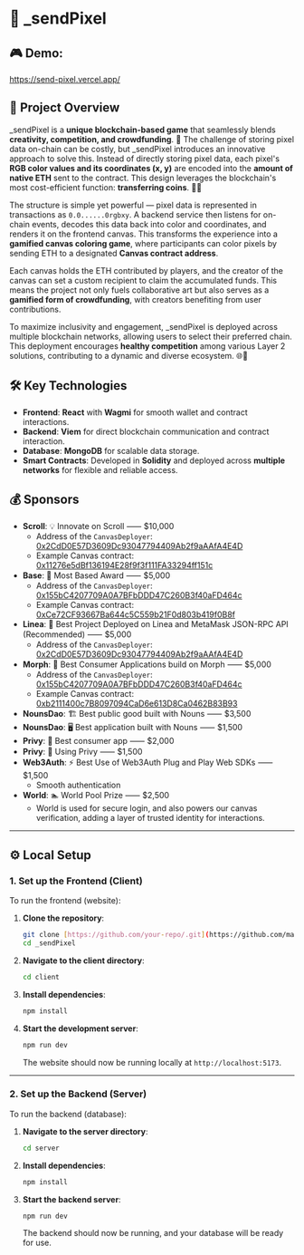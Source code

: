 # 🎉 _sendPixel

## 🎮 Demo: 

https://send-pixel.vercel.app/


## 📝 Project Overview

_sendPixel is a **unique blockchain-based game** that seamlessly blends **creativity, competition, and crowdfunding**. 🌟 The challenge of storing pixel data on-chain can be costly, but _sendPixel introduces an innovative approach to solve this. Instead of directly storing pixel data, each pixel's **RGB color values and its coordinates (x, y)** are encoded into the **amount of native ETH** sent to the contract. This design leverages the blockchain's most cost-efficient function: **transferring coins**. 🎨💡

The structure is simple yet powerful — pixel data is represented in transactions as `0.0......0rgbxy`. A backend service then listens for on-chain events, decodes this data back into color and coordinates, and renders it on the frontend canvas. This transforms the experience into a **gamified canvas coloring game**, where participants can color pixels by sending ETH to a designated **Canvas contract address**.

Each canvas holds the ETH contributed by players, and the creator of the canvas can set a custom recipient to claim the accumulated funds. This means the project not only fuels collaborative art but also serves as a **gamified form of crowdfunding**, with creators benefiting from user contributions.

To maximize inclusivity and engagement, _sendPixel is deployed across multiple blockchain networks, allowing users to select their preferred chain. This deployment encourages **healthy competition** among various Layer 2 solutions, contributing to a dynamic and diverse ecosystem. 🌐🚀

## 🛠️ Key Technologies

- **Frontend**: **React** with **Wagmi** for smooth wallet and contract interactions.
- **Backend**: **Viem** for direct blockchain communication and contract interaction.
- **Database**: **MongoDB** for scalable data storage.
- **Smart Contracts**: Developed in **Solidity** and deployed across **multiple networks** for flexible and reliable access.

## 💰 Sponsors

- **Scroll**: 💡 Innovate on Scroll ⸺ $10,000
  - Address of the `CanvasDeployer`: [0x2CdD0E57D3609Dc93047794409Ab2f9aAAfA4E4D](https://sepolia.scrollscan.com/address/0x2CdD0E57D3609Dc93047794409Ab2f9aAAfA4E4D)
  - Example Canvas contract: [0x11276e5dBf136194E28f9f3f111FA33294ff151c](https://sepolia.scrollscan.com/address/0x11276e5dBf136194E28f9f3f111FA33294ff151c)
- **Base**: 🔵 Most Based Award ⸺ $5,000
  - Address of the `CanvasDeployer`: [0x155bC4207709A0A7BFbDDD47C260B3f40aFD464c](https://base-sepolia.blockscout.com/address/0x155bC4207709A0A7BFbDDD47C260B3f40aFD464c)
  - Example Canvas contract: [0xCe72CF93667Ba644c5C559b21F0d803b419f0B8f](https://base-sepolia.blockscout.com/address/0xCe72CF93667Ba644c5C559b21F0d803b419f0B8f)
- **Linea**: 🦊 Best Project Deployed on Linea and MetaMask JSON-RPC API (Recommended) ⸺ $5,000
  - Address of the `CanvasDeployer`: [0x2CdD0E57D3609Dc93047794409Ab2f9aAAfA4E4D](https://explorer.sepolia.linea.build/address/0x2CdD0E57D3609Dc93047794409Ab2f9aAAfA4E4D)
- **Morph**: 🐨 Best Consumer Applications build on Morph ⸺ $5,000
  - Address of the `CanvasDeployer`: [0x155bC4207709A0A7BFbDDD47C260B3f40aFD464c](https://explorer-holesky.morphl2.io/address/0x155bC4207709A0A7BFbDDD47C260B3f40aFD464c)
  - Example Canvas contract: [0xb2111400c7B8097094CaD6e613D8Ca0462B83B93](https://explorer-holesky.morphl2.io/address/0xb2111400c7B8097094CaD6e613D8Ca0462B83B93)
- **NounsDao**: 🏗️ Best public good built with Nouns ⸺ $3,500
- **NounsDao**: 🖥️ Best application built with Nouns ⸺ $1,500
- **Privy**: 🥇 Best consumer app ⸺ $2,000
- **Privy**: 💌 Using Privy ⸺ $1,500
- **Web3Auth**: ⚡️ Best Use of Web3Auth Plug and Play Web SDKs ⸺ $1,500
  - Smooth authentication
- **World**: 🏊 World Pool Prize ⸺ $2,500
  - World is used for secure login, and also powers our canvas verification, adding a layer of trusted identity for interactions.

---

## ⚙️ Local Setup

### 1. **Set up the Frontend (Client)**

To run the frontend (website):

1. **Clone the repository**:
   ```bash
   git clone [https://github.com/your-repo/.git](https://github.com/mahammadZeynalov/_sendPixel.git)
   cd _sendPixel
   ```

2. **Navigate to the client directory**:
   ```bash
   cd client
   ```

3. **Install dependencies**:
   ```bash
   npm install
   ```

4. **Start the development server**:
   ```bash
   npm run dev
   ```

   The website should now be running locally at `http://localhost:5173`.

---

### 2. **Set up the Backend (Server)**

To run the backend (database):

1. **Navigate to the server directory**:
   ```bash
   cd server
   ```

2. **Install dependencies**:
   ```bash
   npm install
   ```

3. **Start the backend server**:
   ```bash
   npm run dev
   ```

   The backend should now be running, and your database will be ready for use.

